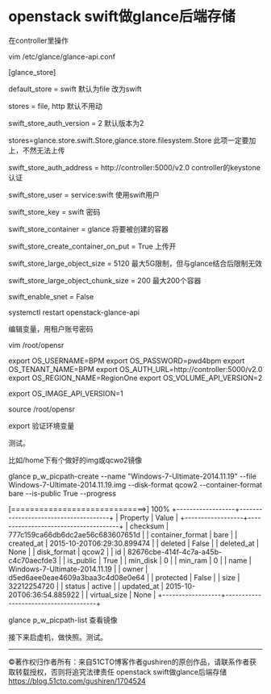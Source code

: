 # openstack swift做glance后端存储

 

在controller里操作

vim /etc/glance/glance-api.conf

[glance_store]

default_store = swift          默认为file 改为swift

stores = file, http                默认不用动

swift_store_auth_version = 2        默认版本为2

stores=glance.store.swift.Store,glance.store.filesystem.Store      此项一定要加上，不然无法上传

swift_store_auth_address =  http://controller:5000/v2.0    controller的keystone认证

swift_store_user = service:swift    使用swift用户

swift_store_key = swift        密码

swift_store_container = glance        将要被创建的容器

swift_store_create_container_on_put = True        上传开

swift_store_large_object_size = 5120        最大5G限制，但与glance结合后限制无效

swift_store_large_object_chunk_size = 200        最大200个容器

swift_enable_snet = False



systemctl restart openstack-glance-api



编辑变量，用租户账号密码

vim /root/opensr

export OS_USERNAME=BPM
export OS_PASSWORD=pwd4bpm
export OS_TENANT_NAME=BPM
export OS_AUTH_URL=http://controller:5000/v2.0
export OS_REGION_NAME=RegionOne
export OS_VOLUME_API_VERSION=2

export OS_IMAGE_API_VERSION=1



source /root/opensr

export 验证环境变量



测试。

比如/home下有个做好的img或qcwo2镜像

glance p_w_picpath-create --name "Windows-7-Ultimate-2014.11.19" --file Windows-7-Ultimate-2014.11.19.img --disk-format qcow2 --container-format bare --is-public True --progress

[=============================>] 100%
+------------------+--------------------------------------+
| Property         | Value                                |
+------------------+--------------------------------------+
| checksum         | 777c159ca66db6dc2ae56c683607651d     |
| container_format | bare                                 |
| created_at       | 2015-10-20T06:29:30.899474           |
| deleted          | False                                |
| deleted_at       | None                                 |
| disk_format      | qcow2                                |
| id               | 82676cbe-414f-4c7a-a45b-c4c70aecfde3 |
| is_public        | True                                 |
| min_disk         | 0                                    |
| min_ram          | 0                                    |
| name             | Windows-7-Ultimate-2014.11.19        |
| owner            | d5ed6aee0eae4609a3baa3c4d08e0e64     |
| protected        | False                                |
| size             | 32212254720                          |
| status           | active                               |
| updated_at       | 2015-10-20T06:36:54.885922           |
| virtual_size     | None                                 |
+------------------+--------------------------------------+

glance p_w_picpath-list 查看镜像

接下来启虚机，做快照。测试。


-----------------------------------
©著作权归作者所有：来自51CTO博客作者gushiren的原创作品，请联系作者获取转载授权，否则将追究法律责任
openstack swift做glance后端存储
https://blog.51cto.com/gushiren/1704524